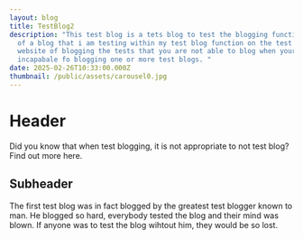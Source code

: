 ```yaml
---
layout: blog
title: TestBlog2
description: "This test blog is a tets blog to test the blogging functionality
  of a blog that i am testing within my test blog function on the test blogging
  website of blogging the tests that you are not able to blog when youre
  incapabale fo blogging one or more test blogs. "
date: 2025-02-26T10:33:00.000Z
thumbnail: /public/assets/carousel0.jpg
---
```

# Header

Did you know that when test blogging, it is not appropriate to not test blog? Find out more here.

## Subheader

The first test blog was in fact blogged by the greatest test blogger known to man. He blogged so hard, everybody tested the blog and their mind was blown. If anyone was to test the blog wihtout him, they would be so lost.
